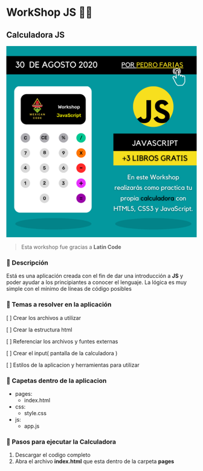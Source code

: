 # **WorkShop JS** 👨‍💻

## Calculadora JS

![Imagen Worshop Js](img/WorkshopJavaScript.png)

> Esta workshop fue gracias a **Latin Code**

### 📎 Descripción

Está es una aplicación creada con el fin de dar una introducción a **JS** y poder ayudar a los principiantes a conocer el lenguaje. La lógica es muy simple con el mínimo de líneas de código posibles

### 📎 Temas a resolver en la aplicación

[ ] Crear los archivos a utilizar

[ ] Crear la estructura html

[ ] Referenciar los archivos y funtes externas

[ ] Crear el input( pantalla de la calculadora )

[ ] Estilos de la aplicacion y herramientas para utilizar

### 📎 Capetas dentro de la aplicacion

* pages:
    - index.html
* css:
    - style.css
* js:
    - app.js

### 📎 Pasos para ejecutar la Calculadora

1. Descargar el codigo completo
2. Abra el archivo **index.html** que esta dentro de la carpeta **pages**